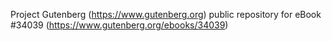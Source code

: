 Project Gutenberg (https://www.gutenberg.org) public repository for eBook #34039 (https://www.gutenberg.org/ebooks/34039)
